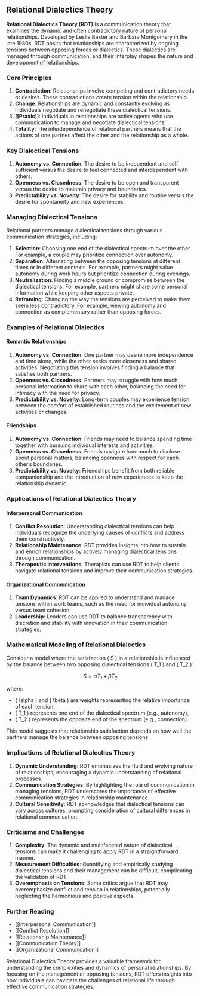 ## Relational Dialectics Theory

**Relational Dialectics Theory (RDT)** is a communication theory that examines the dynamic and often contradictory nature of personal relationships. Developed by Leslie Baxter and Barbara Montgomery in the late 1980s, RDT posits that relationships are characterized by ongoing tensions between opposing forces or dialectics. These dialectics are managed through communication, and their interplay shapes the nature and development of relationships.

### Core Principles

1. **Contradiction**: Relationships involve competing and contradictory needs or desires. These contradictions create tension within the relationship.
2. **Change**: Relationships are dynamic and constantly evolving as individuals negotiate and renegotiate these dialectical tensions.
3. **[[Praxis]]**: Individuals in relationships are active agents who use communication to manage and negotiate dialectical tensions.
4. **Totality**: The interdependence of relational partners means that the actions of one partner affect the other and the relationship as a whole.

### Key Dialectical Tensions

1. **Autonomy vs. Connection**: The desire to be independent and self-sufficient versus the desire to feel connected and interdependent with others.
2. **Openness vs. Closedness**: The desire to be open and transparent versus the desire to maintain privacy and boundaries.
3. **Predictability vs. Novelty**: The desire for stability and routine versus the desire for spontaneity and new experiences.

### Managing Dialectical Tensions

Relational partners manage dialectical tensions through various communication strategies, including:

1. **Selection**: Choosing one end of the dialectical spectrum over the other. For example, a couple may prioritize connection over autonomy.
2. **Separation**: Alternating between the opposing tensions at different times or in different contexts. For example, partners might value autonomy during work hours but prioritize connection during evenings.
3. **Neutralization**: Finding a middle ground or compromise between the dialectical tensions. For example, partners might share some personal information while keeping other aspects private.
4. **Reframing**: Changing the way the tensions are perceived to make them seem less contradictory. For example, viewing autonomy and connection as complementary rather than opposing forces.

### Examples of Relational Dialectics

#### Romantic Relationships

1. **Autonomy vs. Connection**: One partner may desire more independence and time alone, while the other seeks more closeness and shared activities. Negotiating this tension involves finding a balance that satisfies both partners.
2. **Openness vs. Closedness**: Partners may struggle with how much personal information to share with each other, balancing the need for intimacy with the need for privacy.
3. **Predictability vs. Novelty**: Long-term couples may experience tension between the comfort of established routines and the excitement of new activities or changes.

#### Friendships

1. **Autonomy vs. Connection**: Friends may need to balance spending time together with pursuing individual interests and activities.
2. **Openness vs. Closedness**: Friends navigate how much to disclose about personal matters, balancing openness with respect for each other’s boundaries.
3. **Predictability vs. Novelty**: Friendships benefit from both reliable companionship and the introduction of new experiences to keep the relationship dynamic.

### Applications of Relational Dialectics Theory

#### Interpersonal Communication

1. **Conflict Resolution**: Understanding dialectical tensions can help individuals recognize the underlying causes of conflicts and address them constructively.
2. **Relationship Maintenance**: RDT provides insights into how to sustain and enrich relationships by actively managing dialectical tensions through communication.
3. **Therapeutic Interventions**: Therapists can use RDT to help clients navigate relational tensions and improve their communication strategies.

#### Organizational Communication

1. **Team Dynamics**: RDT can be applied to understand and manage tensions within work teams, such as the need for individual autonomy versus team cohesion.
2. **Leadership**: Leaders can use RDT to balance transparency with discretion and stability with innovation in their communication strategies.

### Mathematical Modeling of Relational Dialectics

Consider a model where the satisfaction \( S \) in a relationship is influenced by the balance between two opposing dialectical tensions \( T_1 \) and \( T_2 \):

$$
S = \alpha T_1 + \beta T_2
$$

where:
- \( \alpha \) and \( \beta \) are weights representing the relative importance of each tension,
- \( T_1 \) represents one end of the dialectical spectrum (e.g., autonomy),
- \( T_2 \) represents the opposite end of the spectrum (e.g., connection).

This model suggests that relationship satisfaction depends on how well the partners manage the balance between opposing tensions.

### Implications of Relational Dialectics Theory

1. **Dynamic Understanding**: RDT emphasizes the fluid and evolving nature of relationships, encouraging a dynamic understanding of relational processes.
2. **Communication Strategies**: By highlighting the role of communication in managing tensions, RDT underscores the importance of effective communication strategies in relationship maintenance.
3. **Cultural Sensitivity**: RDT acknowledges that dialectical tensions can vary across cultures, prompting consideration of cultural differences in relational communication.

### Criticisms and Challenges

1. **Complexity**: The dynamic and multifaceted nature of dialectical tensions can make it challenging to apply RDT in a straightforward manner.
2. **Measurement Difficulties**: Quantifying and empirically studying dialectical tensions and their management can be difficult, complicating the validation of RDT.
3. **Overemphasis on Tensions**: Some critics argue that RDT may overemphasize conflict and tension in relationships, potentially neglecting the harmonious and positive aspects.

### Further Reading

- [[Interpersonal Communication]]
- [[Conflict Resolution]]
- [[Relationship Maintenance]]
- [[Communication Theory]]
- [[Organizational Communication]]

Relational Dialectics Theory provides a valuable framework for understanding the complexities and dynamics of personal relationships. By focusing on the management of opposing tensions, RDT offers insights into how individuals can navigate the challenges of relational life through effective communication strategies.